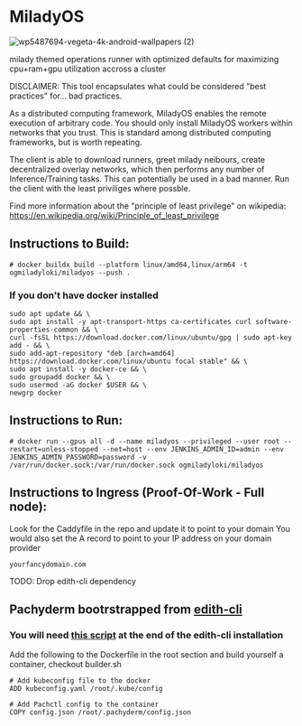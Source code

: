 # MiladyOS

![wp5487694-vegeta-4k-android-wallpapers (2)](https://github.com/theycallmeloki/MiladyOS/assets/3431687/ee97e609-e2fe-435f-a5c4-85d2a9d7f23f)



milady themed operations runner with optimized defaults for maximizing cpu+ram+gpu utilization accross a cluster

DISCLAIMER: This tool encapsulates what could be considered "best practices" for... bad practices.

As a distributed computing framework, MiladyOS enables the remote execution of arbitrary code. You should only install MiladyOS workers within networks that you trust. This is standard among distributed computing frameworks, but is worth repeating.

The client is able to download runners, greet milady neibours, create decentralized overlay networks, which then performs any number of Inference/Training tasks. This can potentially be used in a bad manner. Run the client with the least priviliges where possble. 

Find more information about the "principle of least privilege" on wikipedia: https://en.wikipedia.org/wiki/Principle_of_least_privilege


## Instructions to Build:

```
# docker buildx build --platform linux/amd64,linux/arm64 -t ogmiladyloki/miladyos --push .
```

### If you don't have docker installed
```
sudo apt update && \
sudo apt install -y apt-transport-https ca-certificates curl software-properties-common && \
curl -fsSL https://download.docker.com/linux/ubuntu/gpg | sudo apt-key add - && \
sudo add-apt-repository "deb [arch=amd64] https://download.docker.com/linux/ubuntu focal stable" && \
sudo apt install -y docker-ce && \
sudo groupadd docker && \
sudo usermod -aG docker $USER && \
newgrp docker
```


## Instructions to Run: 
```
# docker run --gpus all -d --name miladyos --privileged --user root --restart=unless-stopped --net=host --env JENKINS_ADMIN_ID=admin --env JENKINS_ADMIN_PASSWORD=password -v /var/run/docker.sock:/var/run/docker.sock ogmiladyloki/miladyos
```

## Instructions to Ingress (Proof-Of-Work - Full node): 

Look for the Caddyfile in the repo and update it to point to your domain
You would also set the A record to point to your IP address on your domain provider

```
yourfancydomain.com
```

TODO: Drop edith-cli dependency 

## Pachyderm bootrstrapped from [edith-cli](https://github.com/theycallmeloki/edith-cli)

### You will need [this script](https://gist.github.com/theycallmeloki/aa4df404c3df85c31dac91216e22f678) at the end of the edith-cli installation

Add the following to the Dockerfile in the root section and build yourself a container, checkout builder.sh

```
# Add kubeconfig file to the docker
ADD kubeconfig.yaml /root/.kube/config

# Add Pachctl config to the container
COPY config.json /root/.pachyderm/config.json
```
